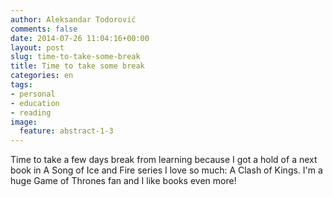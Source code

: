 ```yaml
---
author: Aleksandar Todorović
comments: false
date: 2014-07-26 11:04:16+00:00
layout: post
slug: time-to-take-some-break
title: Time to take some break
categories: en
tags:
- personal
- education
- reading
image:
  feature: abstract-1-3
---
```


Time to take a few days break from learning because I got a hold of a next book in A Song of Ice and Fire series I love so much: A Clash of Kings. I'm a huge Game of Thrones fan and I like books even more!
